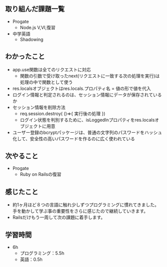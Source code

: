## 取り組んだ課題一覧
- Progate
  - Node.js Ⅴ,Ⅵ,復習
- 中学英語
  - Shadowing
## わかったこと
- app.use関数は全てのリクエストに対応
  - 関数の引数で受け取ったnext(リクエストに一致する次の処理を実行)は処理の中で関数として使う
- res.localsオブジェクトはres.locals.プロパティ名 = 値の形で値を代入
- ログイン情報と判定されるのは、セッション情報にデータが保存されているか
- セッション情報を削除方法
  - req.session.destroy( ()=>{ 実行後の処理 })
  - ログイン状態を判別するために、isLoggedInプロパティをres.localsオブジェクトに用意
- ユーザー登録のbcryptパッケージは、普通の文字列のパスワードをハッシュ化して、安全性の高いパスワードを作るのに広く使われている
## 次やること
- Progate 
  - Ruby on Railsの復習
## 感じたこと
- 約1ヶ月ほど８つの言語に触れ少しずつプログラミングに慣れてきました。手を動かして学ぶ事の重要性をさらに感じたので継続していきます。
- Railsだけもう一周して次の課題に着手します。
## 学習時間
- 6h
  - プログラミング：5.5h
  - 英語：0.5h
